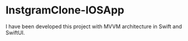 # InstgramClone-IOSApp
 I have been developed this project with MVVM architecture in Swift and SwiftUI.
